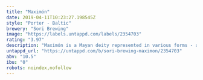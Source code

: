 ```yaml
---
title: "Maximón"
date: 2019-04-11T10:23:27.198545Z
style: "Porter - Baltic"
brewery: "Sori Brewing"
image: "https://labels.untappd.com/labels/2354703"
rating: "3.97"
description: "Maximón is a Mayan deity represented in various forms - also as a beer. A complex, moderately spicy, smooth and full-bodied Baltic Porter. There's a hint of fruity chili combined with sweet and rich chocolate notes."
untappd_url: "https://untappd.com/b/sori-brewing-maximon/2354703"
abv: "10.5"
ibu: "0"
robots: noindex,nofollow
---
```

